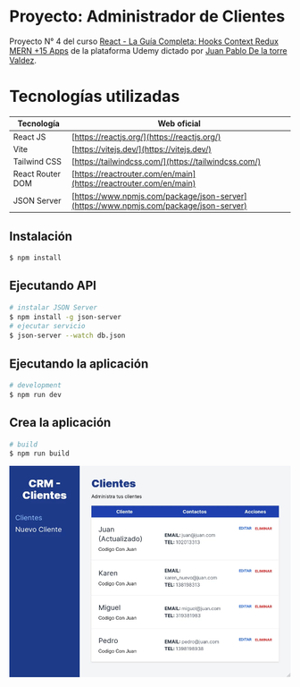 # Proyecto: Administrador de Clientes

Proyecto N° 4 del curso [React - La Guía Completa: Hooks Context Redux MERN +15 Apps](https://www.udemy.com/course/react-de-principiante-a-experto-creando-mas-de-10-aplicaciones/) de la plataforma Udemy dictado por [Juan Pablo De la torre Valdez](https://www.udemy.com/user/juanpablodelatorrevaldez/).

# Tecnologías utilizadas
Tecnología|Web oficial
-|-
React JS|[https://reactjs.org/](https://reactjs.org/)
Vite|[https://vitejs.dev/](https://vitejs.dev/)
Tailwind CSS|[https://tailwindcss.com/](https://tailwindcss.com/)
React Router DOM|[https://reactrouter.com/en/main](https://reactrouter.com/en/main)
JSON Server|[https://www.npmjs.com/package/json-server](https://www.npmjs.com/package/json-server)

## Instalación

```bash
$ npm install
```
## Ejecutando API

```bash
# instalar JSON Server
$ npm install -g json-server
# ejecutar servicio
$ json-server --watch db.json
```
## Ejecutando la aplicación

```bash
# development
$ npm run dev
```

## Crea la aplicación

```bash
# build
$ npm run build
```
![Captura de pantalla](images/captura-001.webp)